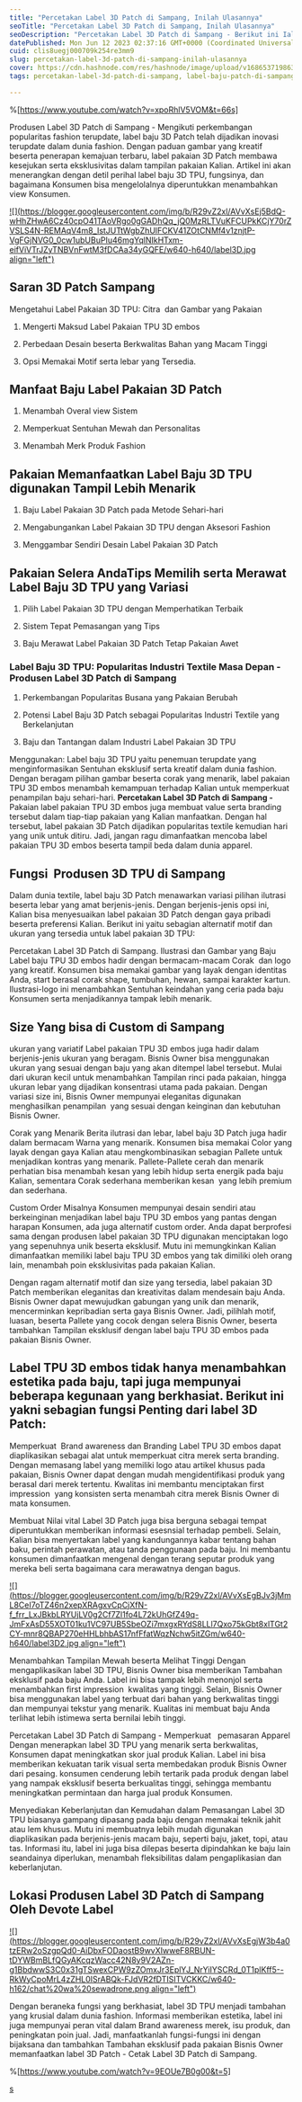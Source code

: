 ```yaml
---
title: "Percetakan Label 3D Patch di Sampang, Inilah Ulasannya"
seoTitle: "Percetakan Label 3D Patch di Sampang, Inilah Ulasannya"
seoDescription: "Percetakan Label 3D Patch di Sampang - Berikut ini Ialah Saran secara detail yang kami Tulis Perihal Jasa Percetakan Label 3D Patch di Sampang"
datePublished: Mon Jun 12 2023 02:37:16 GMT+0000 (Coordinated Universal Time)
cuid: clis8uegj000709k254re3mm9
slug: percetakan-label-3d-patch-di-sampang-inilah-ulasannya
cover: https://cdn.hashnode.com/res/hashnode/image/upload/v1686537198631/3dd1634c-1f8a-48f9-9551-fbb76d7559ab.jpeg
tags: percetakan-label-3d-patch-di-sampang, label-baju-patch-di-sampang, label-baju-jersey-sampang

---
```


%[https://www.youtube.com/watch?v=xpoRhlV5VOM&t=66s] 

Produsen Label 3D Patch di Sampang - Mengikuti perkembangan popularitas fashion terupdate, label baju 3D Patch telah dijadikan inovasi terupdate dalam dunia fashion. Dengan paduan gambar yang kreatif beserta penerapan kemajuan terbaru, label pakaian 3D Patch membawa kesejukan serta eksklusivitas dalam tampilan pakaian Kalian. Artikel ini akan menerangkan dengan detil perihal label baju 3D TPU, fungsinya, dan bagaimana Konsumen bisa mengelolalnya diperuntukkan menambahkan view Konsumen.

[![](https://blogger.googleusercontent.com/img/b/R29vZ2xl/AVvXsEj5BdQ-wHhZHwA6Cz40cpO41TAoVRgo0gGADhQq_jQ0MzRLTVuKFCUPkKCjY70rZVSLS4N-REMAqV4m8_IstJUTtWgbZhUlFCKV41ZOtCNMf4v1znjtP-VgFGjNVG0_0cw1ubUBuPIu46mgYqlNIkHTxm-eifViVTrJZyTNBVnFwtM3fDCAa34yGQFE/w640-h640/label3D.jpg align="left")](https://blogger.googleusercontent.com/img/b/R29vZ2xl/AVvXsEj5BdQ-wHhZHwA6Cz40cpO41TAoVRgo0gGADhQq_jQ0MzRLTVuKFCUPkKCjY70rZVSLS4N-REMAqV4m8_IstJUTtWgbZhUlFCKV41ZOtCNMf4v1znjtP-VgFGjNVG0_0cw1ubUBuPIu46mgYqlNIkHTxm-eifViVTrJZyTNBVnFwtM3fDCAa34yGQFE/s900/label3D.jpg)

## Saran 3D Patch Sampang

Mengetahui Label Pakaian 3D TPU: Citra  dan Gambar yang Pakaian

1. Mengerti Maksud Label Pakaian TPU 3D embos
    
2. Perbedaan Desain beserta Berkwalitas Bahan yang Macam Tinggi
    
3. Opsi Memakai Motif serta lebar yang Tersedia.
    

## Manfaat Baju Label Pakaian 3D Patch

1. Menambah Overal view Sistem
    
2. Memperkuat Sentuhan Mewah dan Personalitas
    
3. Menambah Merk Produk Fashion
    

## Pakaian Memanfaatkan Label Baju 3D TPU digunakan Tampil Lebih Menarik

1. Baju Label Pakaian 3D Patch pada Metode Sehari-hari
    
2. Mengabungankan Label Pakaian 3D TPU dengan Aksesori Fashion
    
3. Menggambar Sendiri Desain Label Pakaian 3D Patch
    

## Pakaian Selera AndaTips Memilih serta Merawat Label Baju 3D TPU yang Variasi

1. Pilih Label Pakaian 3D TPU dengan Memperhatikan Terbaik
    
2. Sistem Tepat Pemasangan yang Tips
    
3. Baju Merawat Label Pakaian 3D Patch Tetap Pakaian Awet
    

### Label Baju 3D TPU: Popularitas Industri Textile Masa Depan - Produsen Label 3D Patch di Sampang

1. Perkembangan Popularitas Busana yang Pakaian Berubah
    
2. Potensi Label Baju 3D Patch sebagai Popularitas Industri Textile yang Berkelanjutan
    
3. Baju dan Tantangan dalam Industri Label Pakaian 3D TPU
    

Menggunakan: Label baju 3D TPU yaitu penemuan terupdate yang menginformasikan Sentuhan eksklusif serta kreatif dalam dunia fashion. Dengan beragam pilihan gambar beserta corak yang menarik, label pakaian TPU 3D embos menambah kemampuan terhadap Kalian untuk memperkuat penampilan baju sehari-hari. **Percetakan Label 3D Patch di Sampang -** Pakaian label pakaian TPU 3D embos juga membuat value serta branding tersebut dalam tiap-tiap pakaian yang Kalian manfaatkan. Dengan hal tersebut, label pakaian 3D Patch dijadikan popularitas textile kemudian hari yang unik untuk ditiru. Jadi, jangan ragu dimanfaatkan mencoba label pakaian TPU 3D embos beserta tampil beda dalam dunia apparel.

## Fungsi  Produsen 3D TPU di Sampang

Dalam dunia textile, label baju 3D Patch menawarkan variasi pilihan ilutrasi beserta lebar yang amat berjenis-jenis. Dengan berjenis-jenis opsi ini, Kalian bisa menyesuaikan label pakaian 3D Patch dengan gaya pribadi beserta preferensi Kalian. Berikut ini yaitu sebagian alternatif motif dan ukuran yang tersedia untuk label pakaian 3D TPU:

Percetakan Label 3D Patch di Sampang. Ilustrasi dan Gambar yang Baju Label baju TPU 3D embos hadir dengan bermacam-macam Corak  dan logo yang kreatif. Konsumen bisa memakai gambar yang layak dengan identitas Anda, start berasal corak shape, tumbuhan, hewan, sampai karakter kartun. Ilustrasi-logo ini menambahkan Sentuhan keindahan yang ceria pada baju Konsumen serta menjadikannya tampak lebih menarik.

## Size Yang bisa di Custom di Sampang

ukuran yang variatif Label pakaian TPU 3D embos juga hadir dalam berjenis-jenis ukuran yang beragam. Bisnis Owner bisa menggunakan ukuran yang sesuai dengan baju yang akan ditempel label tersebut. Mulai dari ukuran kecil untuk menambahkan Tampilan rinci pada pakaian, hingga ukuran lebar yang dijadikan konsentrasi utama pada pakaian. Dengan variasi size ini, Bisnis Owner mempunyai eleganitas digunakan menghasilkan penampilan  yang sesuai dengan keinginan dan kebutuhan Bisnis Owner.

Corak yang Menarik Berita ilutrasi dan lebar, label baju 3D Patch juga hadir dalam bermacam Warna yang menarik. Konsumen bisa memakai Color yang layak dengan gaya Kalian atau mengkombinasikan sebagian Pallete untuk menjadikan kontras yang menarik. Pallete-Pallete cerah dan menarik perhatian bisa menambah kesan yang lebih hidup serta energik pada baju Kalian, sementara Corak sederhana memberikan kesan  yang lebih premium dan sederhana.

Custom Order Misalnya Konsumen mempunyai desain sendiri atau berkeinginan menjadikan label baju TPU 3D embos yang pantas dengan harapan Konsumen, ada juga alternatif custom order. Anda dapat berprofesi sama dengan produsen label pakaian 3D TPU digunakan menciptakan logo yang sepenuhnya unik beserta eksklusif. Mutu ini memungkinkan Kalian dimanfaatkan memiliki label baju TPU 3D embos yang tak dimiliki oleh orang lain, menambah poin eksklusivitas pada pakaian Kalian.

Dengan ragam alternatif motif dan size yang tersedia, label pakaian 3D Patch memberikan eleganitas dan kreativitas dalam mendesain baju Anda. Bisnis Owner dapat mewujudkan gabungan yang unik dan menarik, mencerminkan kepribadian serta gaya Bisnis Owner. Jadi, pilihlah motif, luasan, beserta Pallete yang cocok dengan selera Bisnis Owner, beserta tambahkan Tampilan eksklusif dengan label baju TPU 3D embos pada pakaian Bisnis Owner.

## Label TPU 3D embos tidak hanya menambahkan estetika pada baju, tapi juga mempunyai beberapa kegunaan yang berkhasiat. Berikut ini yakni sebagian fungsi Penting dari label 3D Patch:

Memperkuat  Brand awareness dan Branding Label TPU 3D embos dapat diaplikasikan sebagai alat untuk memperkuat citra merek serta branding. Dengan memasang label yang memiliki logo atau artikel khusus pada pakaian, Bisnis Owner dapat dengan mudah mengidentifikasi produk yang berasal dari merek tertentu. Kwalitas ini membantu menciptakan first impression  yang konsisten serta menambah citra merek Bisnis Owner di mata konsumen.

Membuat Nilai vital Label 3D Patch juga bisa berguna sebagai tempat diperuntukkan memberikan informasi esesnsial terhadap pembeli. Selain, Kalian bisa menyertakan label yang kandungannya kabar tentang bahan baku, perintah perawatan, atau tanda penggunaan pada baju. Ini membantu konsumen dimanfaatkan mengenal dengan terang seputar produk yang mereka beli serta bagaimana cara merawatnya dengan bagus.

[![](https://blogger.googleusercontent.com/img/b/R29vZ2xl/AVvXsEgBJv3jMmL8CeI7oTZ46n2xepXRAgxvCpCjXfN-f_frr_LxJBkbLRYUjLV0g2Cf7Zl1fo4L72kUhGfZ49q-JmFxAsD55XOT01ku1VC97UB5SbeOZi7mxgxRYdS8LLl7Qxo75kGbt8xlTGt2CY-mnr8QBAP270eHHLbhbAS17nfFfatWqzNchw5itZGm/w640-h640/label3D2.jpg align="left")](https://blogger.googleusercontent.com/img/b/R29vZ2xl/AVvXsEgBJv3jMmL8CeI7oTZ46n2xepXRAgxvCpCjXfN-f_frr_LxJBkbLRYUjLV0g2Cf7Zl1fo4L72kUhGfZ49q-JmFxAsD55XOT01ku1VC97UB5SbeOZi7mxgxRYdS8LLl7Qxo75kGbt8xlTGt2CY-mnr8QBAP270eHHLbhbAS17nfFfatWqzNchw5itZGm/s900/label3D2.jpg)

Menambahkan Tampilan Mewah beserta Melihat Tinggi Dengan mengaplikasikan label 3D TPU, Bisnis Owner bisa memberikan Tambahan eksklusif pada baju Anda. Label ini bisa tampak lebih menonjol serta menambahkan first impression  kwalitas yang tinggi. Selain, Bisnis Owner bisa menggunakan label yang terbuat dari bahan yang berkwalitas tinggi dan mempunyai tekstur yang menarik. Kualitas ini membuat baju Anda terlihat lebih istimewa serta bernilai lebih tinggi.

Percetakan Label 3D Patch di Sampang - Memperkuat   pemasaran Apparel Dengan menerapkan label 3D TPU yang menarik serta berkwalitas, Konsumen dapat meningkatkan skor jual produk Kalian. Label ini bisa memberikan kekuatan tarik visual serta membedakan produk Bisnis Owner dari pesaing. konsumen cenderung lebih tertarik pada produk dengan label yang nampak eksklusif beserta berkualitas tinggi, sehingga membantu meningkatkan permintaan dan harga jual produk Konsumen.

Menyediakan Keberlanjutan dan Kemudahan dalam Pemasangan Label 3D TPU biasanya gampang dipasang pada baju dengan memakai teknik jahit atau lem khusus. Mutu ini membuatnya lebih mudah digunakan diaplikasikan pada berjenis-jenis macam baju, seperti baju, jaket, topi, atau tas. Informasi itu, label ini juga bisa dilepas beserta dipindahkan ke baju lain seandainya diperlukan, menambah fleksibilitas dalam pengaplikasian dan keberlanjutan.

## Lokasi Produsen Label 3D Patch di Sampang Oleh Devote Label

[![](https://blogger.googleusercontent.com/img/b/R29vZ2xl/AVvXsEgjW3b4a0tzERw2oSzgpQd0-AiDbxFODaostB9wvXIwweF8RBUN-tDYWBmBLfQGyAKcqzWacc42N8y9V2AZn-g1BbdwwS3C0x31gTSwexCPW9zZOmxJr3EplYJ_NrYiIYSCRd_0T1plKff5--RkWyCpoMrL4zZHL0ISrABQk-FJdVR2fDTISITVCKKC/w640-h162/chat%20wa%20sewadrone.png align="left")](https://wa.me/+6287838865004?text=Permisi%2C%20kak%20mau%20nanya%20tentang%20label%2C%20dapat%20informasi%20dari%20devotelabels.web.id)

Dengan beraneka fungsi yang berkhasiat, label 3D TPU menjadi tambahan yang krusial dalam dunia fashion. Informasi memberikan estetika, label ini juga mempunyai peran vital dalam Brand awareness merek, isu produk, dan peningkatan poin jual. Jadi, manfaatkanlah fungsi-fungsi ini dengan bijaksana dan tambahkan Tambahan eksklusif pada pakaian Bisnis Owner memanfaatkan label 3D Patch - Cetak Label 3D Patch di Sampang.

%[https://www.youtube.com/watch?v=9EOUe7B0g00&t=5] 

[s](https://www.youtube.com/watch?v=9EOUe7B0g00&t=5s)